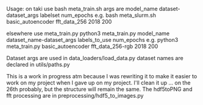 Usage:
on taki use bash meta_train.sh
args are model_name dataset-dataset_args labelset num_epochs
e.g. bash meta_slurm.sh basic_autoencoder fft_data_256 2018 200

elsewhere use meta_train.py
python3 meta_train.py model_name dataset_name-dataset_args labels_to_use num_epochs
e.g. python3 meta_train.py basic_autoencoder fft_data_256-rgb 2018 200

Dataset args are used in data_loaders/load_data.py
dataset names are declared in utils/paths.py


This is a work in progress atm because I was rewriting it to make it easier to work on my project when I gave up on my project. I'll clean it up ... on the 26th probably, but the structure will remain the same.
The hdf5toPNG and fft processing are in preprocessing/hdf5_to_images.py